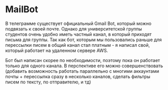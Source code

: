 # MailBot
В телеграмме существует официальный Gmail Bot, который можно подвязать к своей почте. 
Однако для университетской группы студентов очень удобно иметь частный канал, в который приходят письма для группы.
Так как бот, которым мы пользовались раньше для перессылки писем в общий канал стал платным - я написал свой, который работает на удаленном сервере AWS.

Бот был написан скорее по необходимости, поэтому пока он работает только для одного канала. В перспективе его можно совершенствовать (добавить возможность работать параллельно с многими аккаунтами почты + перессылка сразу в несколько каналов, сделать фильтры писем по тексту, по отправителю, и тд)
